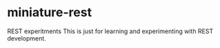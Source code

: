miniature-rest
==============

REST experitments
This is just for learning and experimenting with REST development.
